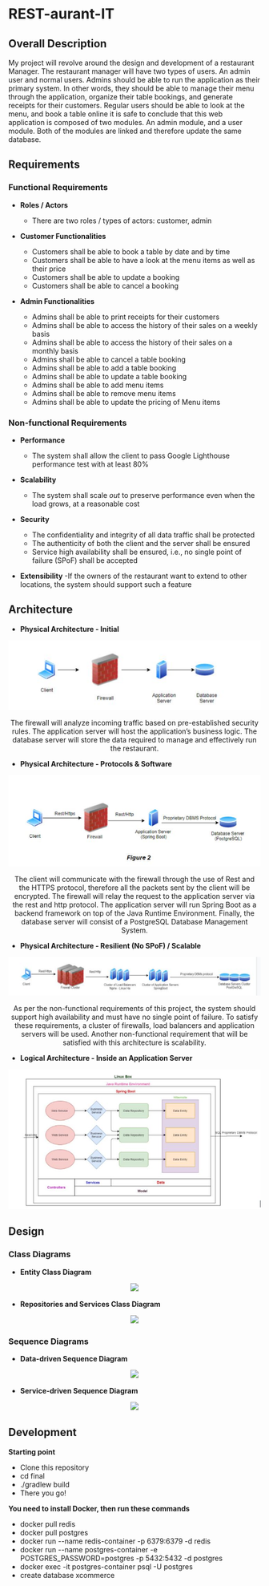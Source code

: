 # REST-aurant-IT
## Overall Description
My project will revolve around the design and development of a restaurant Manager. The restaurant manager will have two types of users. An admin user and normal users. Admins should be able to run the application as their primary system. In other words, they should be able to manage their menu through the application, organize their table bookings, and generate receipts for their customers. Regular users should be able to look at the menu, and book a table online it is safe to conclude that this web application is composed of two modules. An admin module, and a user module. Both of the modules are linked and therefore update the same database.

## Requirements
### Functional Requirements

- **Roles / Actors**
  - There are two roles / types of actors: customer, admin
  
- **Customer Functionalities**
   - Customers shall be able to book a table by date and by time
   - Customers shall be able to have a look at the menu items as well as their price
   - Customers shall be able to update a booking
   - Customers shall be able to cancel a booking
 
- **Admin Functionalities**
  - Admins shall be able to print receipts for their customers
  - Admins shall be able to  access the history of their sales on a weekly basis
  - Admins shall be able to access the history of their sales on a monthly basis
  - Admins shall be able to cancel a table booking
  - Admins shall be able to add a table booking
  - Admins shall be able to update a table booking
  - Admins shall be able to add menu items
  - Admins shall be able to remove menu items
  - Admins shall be able to update the pricing of Menu items
  
### Non-functional Requirements

- **Performance**
  - The system shall allow the client to pass Google Lighthouse performance test with at least 80% 
  
- **Scalability**
  - The system shall scale *out* to preserve performance even when the load grows, at a reasonable cost
  
- **Security**
  - The confidentiality and integrity of all data traffic shall be protected
  - The authenticity of both the client and the server shall be ensured
  - Service high availability shall be ensured, i.e., no single point of failure (SPoF) shall be accepted
  
- **Extensibility**
  -If the owners of the restaurant want to extend to other locations, the system should support such a feature  

## Architecture
- **Physical Architecture - Initial**
<p align="center">
  <img src="src/main/resources/Architecture1.JPG">
</p>
<p align="center">
The firewall will analyze incoming traffic based on pre-established security rules. The application server will host the application’s business logic. The database server will  store the data required to manage and effectively run the restaurant.
  </p>

- **Physical Architecture - Protocols & Software**
<p align="center">
   <img src="src/main/resources/Architecture2.JPG">
</p>
<p align="center">
The client will communicate with the firewall through the use of Rest and the HTTPS protocol, therefore all the packets sent by the client will be encrypted. The firewall will relay the request to the application server via the rest and http protocol.  The application server will run Spring Boot as a backend framework on top of the Java Runtime Environment.  Finally, the database server will consist of a PostgreSQL Database Management System.
  </p>

- **Physical Architecture - Resilient (No SPoF) / Scalable**
<p align="center">
  <img src="src/main/resources/Architecture3.JPG">
</p>
<p align="center">
As per the non-functional requirements of this project, the system should support high availability and must have no single point of failure. To satisfy these requirements, a cluster of firewalls, load balancers and application servers will be used. Another non-functional requirement that will be satisfied with this architecture is scalability. 

  </p>

- **Logical Architecture - Inside an Application Server**
<p align="center">
  <img src="src/main/resources/LogicalArchitecture.JPG">
</p>

## Design
### Class Diagrams
- **Entity Class Diagram**
<p align="center">
  <img src="final/design/class-diagrams/EntityClassDiagram.png">
</p>

- **Repositories and Services Class Diagram**
<p align="center">
  <img src="final/design/class-diagrams/RepositoriesServicesClassDiagram.png">
</p>

### Sequence Diagrams
- **Data-driven Sequence Diagram**
<p align="center">
  <img src="final/design/sequence-diagrams/DataDrivenSequenceDiagram.png">
</p>

- **Service-driven Sequence Diagram**
<p align="center">
  <img src="final/design/sequence-diagrams/ServiceDrivenSequenceDiagram.png">
</p>

## Development
**Starting point**
- Clone this repository
- cd final
- ./gradlew build
- There you go!

**You need to install Docker, then run these commands**
- docker pull redis
- docker pull postgres
- docker run --name redis-container -p 6379:6379 -d redis
- docker run --name postgres-container -e POSTGRES_PASSWORD=postgres -p 5432:5432 -d postgres
- docker exec -it postgres-container psql -U postgres
- create database xcommerce
